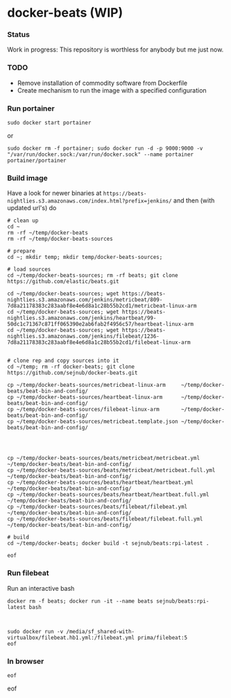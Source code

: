 # docker-beats (WIP)

### Status 
Work in progress: This repository is worthless for anybody but me just now.

### TODO

* Remove installation of commodity software from Dockerfile
* Create mechanism to run the image with a specified configuration

### Run portainer

    sudo docker start portainer

or

    sudo docker rm -f portainer; sudo docker run -d -p 9000:9000 -v "/var/run/docker.sock:/var/run/docker.sock" --name portainer portainer/portainer



### Build image 
Have a look for newer binaries at `https://beats-nightlies.s3.amazonaws.com/index.html?prefix=jenkins/` and then (with updated url's) do
    
    # clean up
    cd ~
    rm -rf ~/temp/docker-beats
    rm -rf ~/temp/docker-beats-sources
    
    # prepare
    cd ~; mkdir temp; mkdir temp/docker-beats-sources;
    
    # load sources
    cd ~/temp/docker-beats-sources; rm -rf beats; git clone https://github.com/elastic/beats.git

    cd ~/temp/docker-beats-sources; wget https://beats-nightlies.s3.amazonaws.com/jenkins/metricbeat/809-7d8a21178383c283aabf8e4e6d8a1c28b55b2cd1/metricbeat-linux-arm 
    cd ~/temp/docker-beats-sources; wget https://beats-nightlies.s3.amazonaws.com/jenkins/heartbeat/99-50dc1c71367c871ff065390e2ab6fab2f4956c57/heartbeat-linux-arm
    cd ~/temp/docker-beats-sources; wget https://beats-nightlies.s3.amazonaws.com/jenkins/filebeat/1236-7d8a21178383c283aabf8e4e6d8a1c28b55b2cd1/filebeat-linux-arm
    

    # clone rep and copy sources into it
    cd ~/temp; rm -rf docker-beats; git clone https://github.com/sejnub/docker-beats.git

    cp ~/temp/docker-beats-sources/metricbeat-linux-arm     ~/temp/docker-beats/beat-bin-and-config/
    cp ~/temp/docker-beats-sources/heartbeat-linux-arm      ~/temp/docker-beats/beat-bin-and-config/
    cp ~/temp/docker-beats-sources/filebeat-linux-arm       ~/temp/docker-beats/beat-bin-and-config/
    cp ~/temp/docker-beats-sources/metricbeat.template.json ~/temp/docker-beats/beat-bin-and-config/

    


    cp ~/temp/docker-beats-sources/beats/metricbeat/metricbeat.yml       ~/temp/docker-beats/beat-bin-and-config/
    cp ~/temp/docker-beats-sources/beats/metricbeat/metricbeat.full.yml  ~/temp/docker-beats/beat-bin-and-config/
    cp ~/temp/docker-beats-sources/beats/heartbeat/heartbeat.yml         ~/temp/docker-beats/beat-bin-and-config/
    cp ~/temp/docker-beats-sources/beats/heartbeat/heartbeat.full.yml    ~/temp/docker-beats/beat-bin-and-config/
    cp ~/temp/docker-beats-sources/beats/filebeat/filebeat.yml           ~/temp/docker-beats/beat-bin-and-config/
    cp ~/temp/docker-beats-sources/beats/filebeat/filebeat.full.yml      ~/temp/docker-beats/beat-bin-and-config/
    
    # build
    cd ~/temp/docker-beats; docker build -t sejnub/beats:rpi-latest .

    eof


### Run filebeat

Run an interactive bash

    docker rm -f beats; docker run -it --name beats sejnub/beats:rpi-latest bash



    sudo docker run -v /media/sf_shared-with-virtualbox/filebeat.hb1.yml:/filebeat.yml prima/filebeat:5
    eof



### In browser

    eof
 
 
 
 
 
 
eof
